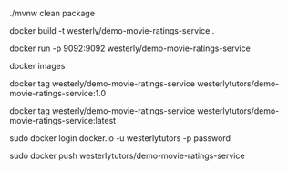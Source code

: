 ./mvnw clean package

docker build -t westerly/demo-movie-ratings-service .

docker run -p 9092:9092 westerly/demo-movie-ratings-service


docker images

docker tag westerly/demo-movie-ratings-service westerlytutors/demo-movie-ratings-service:1.0

docker tag westerly/demo-movie-ratings-service westerlytutors/demo-movie-ratings-service:latest

sudo docker login docker.io -u westerlytutors -p password

sudo docker push westerlytutors/demo-movie-ratings-service